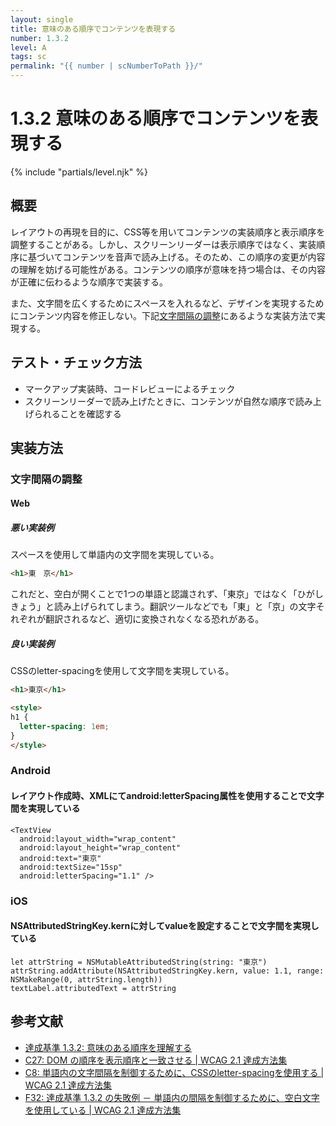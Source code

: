 ```yaml
---
layout: single
title: 意味のある順序でコンテンツを表現する
number: 1.3.2
level: A
tags: sc
permalink: "{{ number | scNumberToPath }}/"
---
```


# 1.3.2 意味のある順序でコンテンツを表現する

{% include "partials/level.njk" %}

## 概要

レイアウトの再現を目的に、CSS等を用いてコンテンツの実装順序と表示順序を調整することがある。しかし、スクリーンリーダーは表示順序ではなく、実装順序に基づいてコンテンツを音声で読み上げる。そのため、この順序の変更が内容の理解を妨げる可能性がある。コンテンツの順序が意味を持つ場合は、その内容が正確に伝わるような順序で実装する。

また、文字間を広くするためにスペースを入れるなど、デザインを実現するためにコンテンツ内容を修正しない。下記[文字間隔の調整](#文字間隔の調整)にあるような実装方法で実現する。

## テスト・チェック方法

- マークアップ実装時、コードレビューによるチェック
- スクリーンリーダーで読み上げたときに、コンテンツが自然な順序で読み上げられることを確認する

## 実装方法

### 文字間隔の調整

#### Web

##### 悪い実装例

スペースを使用して単語内の文字間を実現している。

```html
<h1>東　京</h1>
```

これだと、空白が開くことで1つの単語と認識されず、「東京」ではなく「ひがし　きょう」と読み上げられてしまう。翻訳ツールなどでも「東」と「京」の文字それぞれが翻訳されるなど、適切に変換されなくなる恐れがある。

##### 良い実装例

CSSのletter-spacingを使用して文字間を実現している。

```html
<h1>東京</h1>

<style>
h1 {
  letter-spacing: 1em;
}
</style>
```

### Android

#### レイアウト作成時、XMLにてandroid:letterSpacing属性を使用することで文字間を実現している

```
<TextView
  android:layout_width="wrap_content"
  android:layout_height="wrap_content"
  android:text="東京"
  android:textSize="15sp"
  android:letterSpacing="1.1" />
```

### iOS

#### NSAttributedStringKey.kernに対してvalueを設定することで文字間を実現している

```
let attrString = NSMutableAttributedString(string: "東京")
attrString.addAttribute(NSAttributedStringKey.kern, value: 1.1, range: NSMakeRange(0, attrString.length))
textLabel.attributedText = attrString
```

## 参考文献

- [達成基準 1.3.2: 意味のある順序を理解する](https://waic.jp/docs/WCAG21/Understanding/meaningful-sequence.html)
- [C27: DOM の順序を表示順序と一致させる | WCAG 2.1 達成方法集](https://waic.jp/docs/WCAG21/Techniques/css/C27)
- [C8: 単語内の文字間隔を制御するために、CSSのletter-spacingを使用する | WCAG 2.1 達成方法集](https://waic.jp/docs/WCAG21/Techniques/css/C8)
- [F32: 達成基準 1.3.2 の失敗例 － 単語内の間隔を制御するために、空白文字を使用している | WCAG 2.1 達成方法集](https://waic.jp/docs/WCAG21/Techniques/failures/F32)
